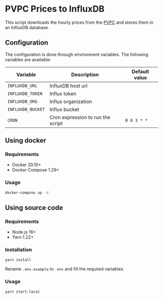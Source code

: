 # PVPC Prices to InfluxDB

This script downloads the hourly prices from the [PVPC](https://www.esios.ree.es/es/pvpc) and stores them in an InfluxDB database.


## Configuration

The configuration is done through environment variables. The following variables are available:

| Variable | Description | Default value |
| -------- | ----------- | ------------- |
| `INFLUXDB_URL` | InfluxDB host url | |
| `INFLUXDB_TOKEN` | Influx token | |
| `INFLUXDB_ORG` | Influx organization | |
| `INFLUXDB_BUCKET` | Influx bucket | |
| `CRON` | Cron expression to run the script | `0 0 3 * *` |

## Using docker

### Requirements
- Docker 20.10+
- Docker Compose 1.29+

### Usage
```bash
docker-compose up -d
```

## Using source code

### Requirements
- Node.js 16+
- Yarn 1.22+

### Installation
```bash
yarn install
```

Rename `.env.example` to `.env` and fill the required variables.

### Usage
```bash
yarn start:local
```